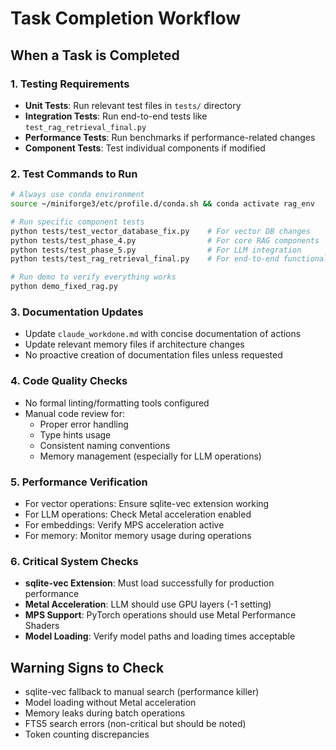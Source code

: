 # Task Completion Workflow

## When a Task is Completed

### 1. Testing Requirements
- **Unit Tests**: Run relevant test files in `tests/` directory
- **Integration Tests**: Run end-to-end tests like `test_rag_retrieval_final.py`
- **Performance Tests**: Run benchmarks if performance-related changes
- **Component Tests**: Test individual components if modified

### 2. Test Commands to Run
```bash
# Always use conda environment
source ~/miniforge3/etc/profile.d/conda.sh && conda activate rag_env

# Run specific component tests
python tests/test_vector_database_fix.py    # For vector DB changes
python tests/test_phase_4.py                # For core RAG components  
python tests/test_phase_5.py                # For LLM integration
python tests/test_rag_retrieval_final.py    # For end-to-end functionality

# Run demo to verify everything works
python demo_fixed_rag.py
```

### 3. Documentation Updates
- Update `claude_workdone.md` with concise documentation of actions
- Update relevant memory files if architecture changes
- No proactive creation of documentation files unless requested

### 4. Code Quality Checks
- No formal linting/formatting tools configured
- Manual code review for:
  - Proper error handling
  - Type hints usage
  - Consistent naming conventions
  - Memory management (especially for LLM operations)

### 5. Performance Verification
- For vector operations: Ensure sqlite-vec extension working
- For LLM operations: Check Metal acceleration enabled
- For embeddings: Verify MPS acceleration active
- For memory: Monitor memory usage during operations

### 6. Critical System Checks
- **sqlite-vec Extension**: Must load successfully for production performance
- **Metal Acceleration**: LLM should use GPU layers (-1 setting)
- **MPS Support**: PyTorch operations should use Metal Performance Shaders
- **Model Loading**: Verify model paths and loading times acceptable

## Warning Signs to Check
- sqlite-vec fallback to manual search (performance killer)
- Model loading without Metal acceleration  
- Memory leaks during batch operations
- FTS5 search errors (non-critical but should be noted)
- Token counting discrepancies